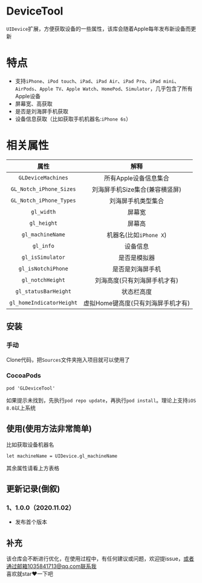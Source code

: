 # DeviceTool
`UIDevice`扩展，方便获取设备的一些属性，该库会随着Apple每年发布新设备而更新

# 特点
- 支持`iPhone`、`iPod touch`、`iPad`、`iPad Air`、`iPad Pro`、`iPad mini`、`AirPods`、`Apple TV`、`Apple Watch`、`HomePod`、`Simulator`，几乎包含了所有Apple设备
- 屏幕宽、高获取
- 是否是刘海屏手机获取
- 设备信息获取（比如获取手机机器名:`iPhone 6s`）

# 相关属性

属性|解释|
:-:|:-:|
`GLDeviceMachines` | 所有Apple设备信息集合 |
`GL_Notch_iPhone_Sizes` | 刘海屏手机Size集合(兼容横竖屏) |
`GL_Notch_iPhone_Types` | 刘海屏手机类型集合 |
`gl_width` | 屏幕宽 | 
`gl_height` | 屏幕高 |
`gl_machineName` | 机器名(比如`iPhone X`) |
`gl_info` | 设备信息 |
`gl_isSimulator` | 是否是模拟器 |
`gl_isNotchiPhone` | 是否是刘海屏手机 |
`gl_notchHeight` | 刘海高度(只有刘海屏手机才有) |
`gl_statusBarHeight` | 状态栏高度 |
`gl_homeIndicatorHeight` | 虚拟Home键高度(只有刘海屏手机才有) |

## 安装
### 手动
Clone代码，把`Sources`文件夹拖入项目就可以使用了

### CocoaPods
```
pod 'GLDeviceTool'
```

如果提示未找到，先执行`pod repo update`，再执行`pod install`。理论上支持`iOS 8.0`以上系统

## 使用(使用方法非常简单)
比如获取设备机器名
```
let machineName = UIDevice.gl_machineName
```
其余属性请看上方表格
## 更新记录(倒叙)
### 1、1.0.0（2020.11.02）
- 发布首个版本

## 补充
该仓库会不断进行优化，在使用过程中，有任何建议或问题，欢迎提issue，或者通过邮箱1035841713@qq.com联系我<br>
喜欢就star❤️一下吧